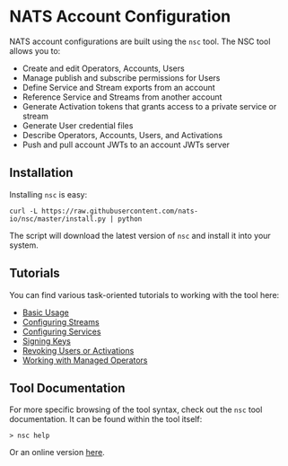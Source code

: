 # NATS Account Configuration

NATS account configurations are built using the `nsc` tool. The NSC tool allows you to:

- Create and edit Operators, Accounts, Users
- Manage publish and subscribe permissions for Users
- Define Service and Stream exports from an account
- Reference Service and Streams from another account 
- Generate Activation tokens that grants access to a private service or stream
- Generate User credential files
- Describe Operators, Accounts, Users, and Activations
- Push and pull account JWTs to an account JWTs server

## Installation

Installing `nsc` is easy:

```text
curl -L https://raw.githubusercontent.com/nats-io/nsc/master/install.py | python
```

The script will download the latest version of `nsc` and install it into your system. 

## Tutorials

You can find various task-oriented tutorials to working with the tool here:

- [Basic Usage](nsc.md)
- [Configuring Streams](streams.md)
- [Configuring Services](services.md)
- [Signing Keys](signing_keys.md)
- [Revoking Users or Activations](revocation.md)
- [Working with Managed Operators](managed.md)

## Tool Documentation

For more specific browsing of the tool syntax, check out the `nsc` tool documentation.
It can be found within the tool itself:

```text
> nsc help
```

Or an online version [here](https://nats-io.github.io/nsc).